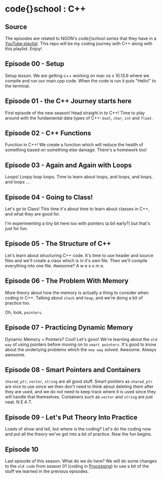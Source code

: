 # code{}school : C++

## Source
The episodes are related to NGON's code{}school series that they have in a [YouTube playlist](https://www.youtube.com/playlist?list=PLcKpytGyWm9rrZ0CRy4Hal_6D_IVXZJnD). This repo will be my coding journey with C++ along with this playlist. Enjoy!

## Episode 00 - Setup
Setup lesson. We are getting c++ working on mac os x 10.13.6 where we compile and run our main.cpp code.
When the code is run it puts "Hello!" to the terminal.

## Episode 01 - the C++ Journey starts here
First episode of the new season! Head straight in to C++! Time to play around with the fundamental data types of C++: `bool`, `char`, `int` and `float`.

## Episode 02 - C++ Functions
Function in C++! We create a function which will reduce the health of something based on something else damage.
There's a homework too!

## Episode 03 - Again and Again with Loops
Loops! Loopy loop loops. Time to learn about loops, and loops, and loops, and loops ... 

## Episode 04 - Going to Class!
Let's go to Class! This time it's about time to learn about classes in C++, and what they are good for.

I'm experimenting a tiny bit here too with pointers (a bit early?) but that's just for fun.

## Episode 05 - The Structure of C++
Let's learn about structuring C++ code. It's time to use header and source files and we'll create a class which is in it's own file. Then we'll compile everything into one file. Awesome? A w e s o m e.

## Episode 06 - The Problem With Memory
More theory about how the memory is actually a thing to consider when coding in C++. Talking about `stack` and `heap`, and we're doing a bit of practice too. 

Oh, look, `pointers`.

## Episode 07 - Practicing Dynamic Memory
Dynamic Memory = Pointers? Cool! Let's gooo! We're learning about the `old way` of using pointers before moving on to `smart pointers`. It's good to know about the underlying problems which the `new way` solved. Awesome. Always awesome.

## Episode 08 - Smart Pointers and Containers
`shared_ptr`, `vector`, `string` are all good stuff. Smart pointers as `shared_ptr` are nice to use since we then don't need to think about deleting them after they are used, and we do not need to keep track where it is used since they will handle that themselves. 
Containers such as `vector` and `string` are just neat. N E A T.

## Episode 09 - Let's Put Theory Into Practice
Loads of show and tell, but where is the coding? Let's do the coding now and put all the theory we've got into a bit of practice. Now the fun begins.

## Episode 10
Last episode of this season. What do we do here? We will do some changes to the `old code` from season 01 (coding in [Processing](https://processing.org/)) to use a bit of the stuff we learned in the previous episodes.

